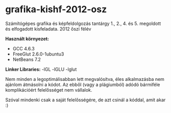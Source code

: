 grafika-kishf-2012-osz
======================

Számítógépes grafika és képfeldolgozás tantárgy 1., 2., 4. és 5. megoldott és elfogadott kisfeladata. 2012 őszi félév

**Használt környezet:**
* GCC 4.6.3
* FreeGlut 2.6.0-1ubuntu3
* NetBeans 7.2

**Linker Libraries:** -lGL -lGLU -lglut

Nem minden a legoptimálisabban lett megvalósítva, éles alkalmazásba nem ajánlom átmásolni a kódot.
Az ebből (vagy a plágiumból) adódó bármiféle komplikációért felelősséget nem vállalok. 

Szóval mindenki csak a saját felelősségére, de azt csinál a kóddal, amit akar :)
